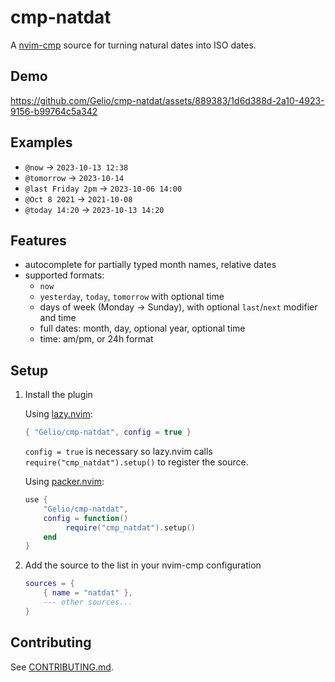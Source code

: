 # cmp-natdat

A [nvim-cmp](https://github.com/hrsh7th/nvim-cmp) source for turning natural
dates into ISO dates.

## Demo

https://github.com/Gelio/cmp-natdat/assets/889383/1d6d388d-2a10-4923-9156-b99764c5a342

## Examples

- `@now` -> `2023-10-13 12:38`
- `@tomorrow` -> `2023-10-14`
- `@last Friday 2pm` -> `2023-10-06 14:00`
- `@Oct 8 2021` -> `2021-10-08`
- `@today 14:20` -> `2023-10-13 14:20`

## Features

- autocomplete for partially typed month names, relative dates
- supported formats:
  - `now`
  - `yesterday`, `today`, `tomorrow` with optional time
  - days of week (Monday -> Sunday), with optional `last`/`next` modifier and
    time
  - full dates: month, day, optional year, optional time
  - time: am/pm, or 24h format

## Setup

1. Install the plugin

   Using [lazy.nvim](https://github.com/folke/lazy.nvim):

   ```lua
   { "Gelio/cmp-natdat", config = true }
   ```

   `config = true` is necessary so lazy.nvim calls
   `require("cmp_natdat").setup()` to register the source.

   Using [packer.nvim](https://github.com/wbthomason/packer.nvim):

   ```lua
   use {
       "Gelio/cmp-natdat",
       config = function()
            require("cmp_natdat").setup()
       end
   }
   ```

2. Add the source to the list in your nvim-cmp configuration

   ```lua
   sources = {
       { name = "natdat" },
       --- other sources...
   }
   ```

## Contributing

See [CONTRIBUTING.md](./CONTRIBUTING.md).
